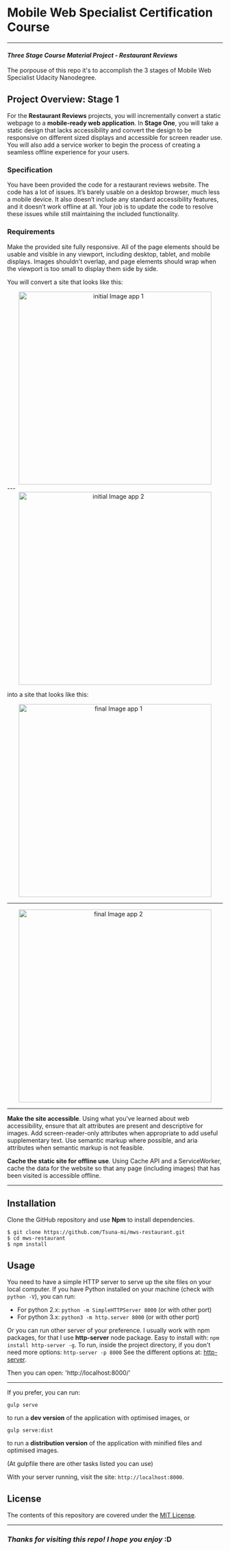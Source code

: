 # Mobile Web Specialist Certification Course
---
#### _Three Stage Course Material Project - Restaurant Reviews_

The porpouse of this repo it's to accomplish the 3 stages of Mobile Web Specialist Udacity Nanodegree.

## Project Overview: Stage 1

For the **Restaurant Reviews** projects, you will incrementally convert a static webpage to a **mobile-ready web application**. In **Stage One**, you will take a static design that lacks accessibility and convert the design to be responsive on different sized displays and accessible for screen reader use. You will also add a service worker to begin the process of creating a seamless offline experience for your users.

### Specification

You have been provided the code for a restaurant reviews website. The code has a lot of issues. It’s barely usable on a desktop browser, much less a mobile device. It also doesn’t include any standard accessibility features, and it doesn’t work offline at all. Your job is to update the code to resolve these issues while still maintaining the included functionality.

### Requirements

Make the provided site fully responsive. All of the page elements should be usable and visible in any viewport, including desktop, tablet, and mobile displays. Images shouldn't overlap, and page elements should wrap when the viewport is too small to display them side by side.

You will convert a site that looks like this:

<span style="display:block;text-align:center">
  <img src="./assets/docs/starter-mobile-page-1.png" alt="initial Image app 1" style="width: 450px;"/>
</span>
---
<span style="display:block;text-align:center">
  <img src="./assets/docs/starter-mobile-page-2.png" alt="initial Image app 2" style="width: 450px;"/>
</span>

into a site that looks like this:

<span style="display:block;text-align:center">
  <img src="./assets/docs/finished-mobile-page-1.png" alt="final Image app 1" style="width: 450px;"/>
</span>

---

<span style="display:block;text-align:center">
  <img src="./assets/docs/finished-mobile-page-2.png" alt="final Image app 2" style="width: 450px;"/>
</span>

---

**Make the site accessible**. Using what you've learned about web accessibility, ensure that alt attributes are present and descriptive for images. Add screen-reader-only attributes when appropriate to add useful supplementary text. Use semantic markup where possible, and aria attributes when semantic markup is not feasible.

**Cache the static site for offline use**. Using Cache API and a ServiceWorker, cache the data for the website so that any page (including images) that has been visited is accessible offline.



------
## Installation
Clone the GitHub repository and use **Npm** to install dependencies.

````
$ git clone https://github.com/Tsuna-mi/mws-restaurant.git
$ cd mws-restaurant
$ npm install
````
## Usage

You need to have a simple HTTP server to serve up the site files on your local computer. If you have Python installed on your machine (check with `python -V`), you can run: 

- For python 2.x: `python -m SimpleHTTPServer 8000` (or with other port)
- For python 3.x: `python3 -m http.server 8000` (or with other port)

Or you can run other server of your preference. I usually work with npm packages, for that I use **http-server** node package. Easy to install with: `npm install http-server -g`. To run, inside the project directory, if you don't need more options: `http-server -p 8000`
See the different options at: [http-server](https://www.npmjs.com/package/http-server).

Then you can open: 'http://localhost:8000/'

----

If you prefer, you can run:
````
gulp serve
````
to run a **dev version** of the application with optimised images, or

````
gulp serve:dist
````
to run a **distribution version** of the application with minified files and optimised images.

(At gulpfile there are other tasks listed you can use)

With your server running, visit the site: `http://localhost:8000`.


## License

The contents of this repository are covered under the [MIT License](LICENSE).

----

### *Thanks for visiting this repo! I hope you enjoy* :D


